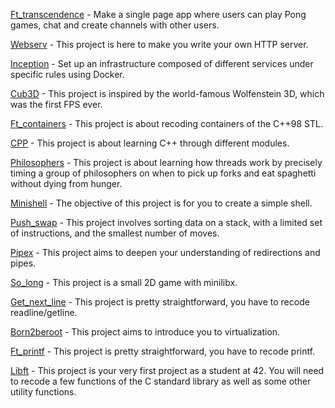 [Ft_transcendence](ft_transcendence) - Make a single page app where users can play Pong games, chat and create channels with other users.

[Webserv](webserv) - This project is here to make you write your own HTTP server.

[Inception](Inception) - Set up an infrastructure composed of different services under specific rules using Docker.

[Cub3D](cub3d) - This project is inspired by the world-famous Wolfenstein 3D, which was the first FPS ever.

[Ft_containers](ft_containers) - This project is about recoding containers of the C++98 STL.

[CPP](cpp) - This project is about learning C++ through different modules.

[Philosophers](Philo/philo) - This project is about learning how threads work by precisely timing a group of philosophers on when to pick up forks and eat spaghetti without dying from hunger.

[Minishell](minishell) - The objective of this project is for you to create a simple shell.

[Push_swap](push_swap) - This project involves sorting data on a stack, with a limited set of instructions, and the smallest number of moves.

[Pipex](pipex) - This project aims to deepen your understanding of redirections and pipes.

[So_long](so_long) - This project is a small 2D game with minilibx.

[Get_next_line](get_next_line) - This project is pretty straightforward, you have to recode readline/getline.

[Born2beroot](Born2beroot) - This project aims to introduce you to virtualization.

[Ft_printf](ft_printf) - This project is pretty straightforward, you have to recode printf.

[Libft](libft) - This project is your very first project as a student at 42. You will need to recode a few functions of the C standard library as well as some other utility functions.
